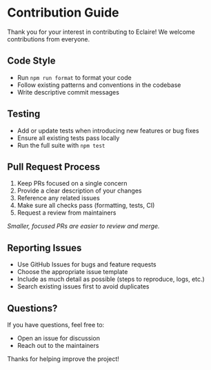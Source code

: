 # Contribution Guide

Thank you for your interest in contributing to Eclaire! We welcome contributions from everyone.

## Code Style

- Run `npm run format` to format your code
- Follow existing patterns and conventions in the codebase
- Write descriptive commit messages

## Testing

- Add or update tests when introducing new features or bug fixes
- Ensure all existing tests pass locally
- Run the full suite with `npm test`

## Pull Request Process

1. Keep PRs focused on a single concern
2. Provide a clear description of your changes
3. Reference any related issues
4. Make sure all checks pass (formatting, tests, CI)
5. Request a review from maintainers

_Smaller, focused PRs are easier to review and merge._

## Reporting Issues

- Use GitHub Issues for bugs and feature requests
- Choose the appropriate issue template
- Include as much detail as possible (steps to reproduce, logs, etc.)
- Search existing issues first to avoid duplicates

## Questions?

If you have questions, feel free to:
- Open an issue for discussion
- Reach out to the maintainers

Thanks for helping improve the project!
